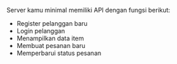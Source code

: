 Server kamu minimal memiliki API dengan fungsi
berikut:

- Register pelanggan baru
- Login pelanggan
- Menampilkan data item
- Membuat pesanan baru
- Memperbarui status pesanan
